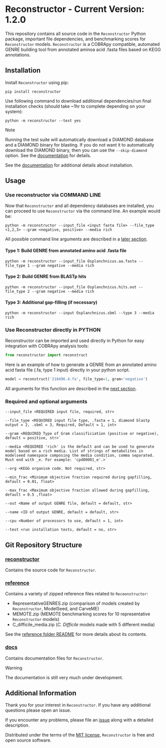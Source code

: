 # Reconstructor - Current Version: 1.2.0

This repository contains all source code in the `Reconstructor` Python package,
important file dependencies, and benchmarking scores for `Reconstructor`
models. `Reconstructor` is a COBRApy compatible, automated GENRE building tool
from annotated aminoa acid .fasta files based on KEGG annotations.

## Installation

Install `Reconstructor` using pip:

```shell
pip install reconstructor
```

Use following command to download additional dependencies/run final installation
checks (should take ~1hr to complete depending on your system):

```shell
python -m reconstructor --test yes
```

> [!NOTE]
> Running the test suite will automatically download a DIAMOND database and a
> DIAMOND binary for blasting. If you do not want it to automatically download
> the DIAMOND binary, then you can use the `--skip-diamond` option. See the
> [documentation](docs/installation.md) for details.

See the [documentation](docs/installation.md) for additional details about
installation.

## Usage

### Use reconstructor via COMMAND LINE

Now that `Reconstructor` and all dependency databases are installed, you can
proceed to use `Reconstructor` via the command line. An example would be:

```shell
python -m reconstructor --input_file <input fasta file> --file_type <1,2,3> --gram <negative, positive> --media rich
```

All possible command line arguments are described in a
[later section](#required-and-optional-arguments).

#### Type 1: Build GENRE from annotated amino acid .fasta file

```shell
python -m reconstructor --input_file Osplanchnicus.aa.fasta --file_type 1 --gram negative --media rich
```

#### Type 2: Build GENRE from BLASTp hits

```shell
python -m reconstructor --input_file Osplanchnicus.hits.out --file_type 2 --gram negative --media rich
```

#### Type 3: Additional gap-filling (if necessary)

```shell
python -m reconstructor --input Osplanchnicus.sbml --type 3 --media rich
```

### Use Reconstructor directly in PYTHON

Reconstructor can be imported and used directly in Python for easy integration
with COBRApy analysis tools:

```python
from reconstructor import reconstruct
```

Here is an example of how to generate a GENRE from an annotated amino acid fasta
file (.fa, type 1 input) directly in your python script.

```python
model = reconstruct('218496.4.fa', file_type=1, gram='negative')
```

All arguments for this function are described in the
[next section](#required-and-optional-arguments).

### Required and optional arguments

```shell
--input_file <REQUIRED input file, required, str>
```

```shell
--file_type <REQUIRED input file type, .fasta = 1, diamond blastp output = 2, .sbml = 3, Required, Default = 1, int>
```

```shell
--gram <REQUIRED Type of Gram classificiation (positive or negative), default = positive, str>`
```

```shell
--media <REQUIRED 'rich' is the default and can be used to generate model based on a rich media. List of strings of metabolites in modelseed namespace composing the media condition, comma separated. Must end with _e. For example: 'cpd00001_e'.>`
```

```shell
--org <KEGG organism code. Not required, str>
```

```shell
--min_frac <Minimum objective fraction required during gapfilling, default = 0.01, float>
```

```shell
--max_frac <Maximum objective fraction allowed during gapfilling, default = 0.5 ,float>
```

```shell
--out <Name of output GENRE file, default = default, str>
```

```shell
--name <ID of output GENRE, default = default, str>
```

```shell
--cpu <Number of processors to use, default = 1, int>
```

```shell
--test <run installation tests, default = no, str>
```

## Git Repository Structure

### [reconstructor](reconstructor/)

Contains the source code for `Reconstructor`.

### [reference](reference/)

Contains a variety of zipped reference files related to `Receonstructor`:

- RepresentativeGENRES.zip (comparison of models created by `Reconstructor`,
  ModelSeed, and CarveME)
- MEMOTE.zip (MEMOTE benchmarking scores for 10 representative `Reconstructor`
  models)
- C_difficile_media.zip (*C. Difficile* models made with 5 different media)

See the [reference folder README](reference/README.md) for more details about
its contents.

### [docs](docs/)

Contains documentation files for `Reconstructor`.

> [!WARNING]
> The documentation is still very much under development.

## Additional Information

Thank you for your interest in `Reconstructor`. If you have any additional
questions please open an issue.

If you encounter any problems, please file an [issue][github_issues] along with
a detailed description.

Distributed under the terms of the [MIT license](LICENSE), `Reconstructor` is
free and open source software.

[github_issues]: https://github.com/emmamglass/reconstructor/issues

